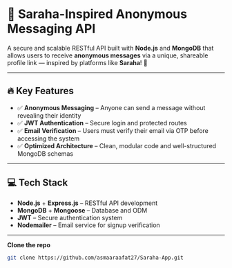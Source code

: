 # 🚀 Saraha-Inspired Anonymous Messaging API

A secure and scalable RESTful API built with **Node.js** and **MongoDB** that allows users to receive **anonymous messages** via a unique, shareable profile link — inspired by platforms like **Saraha**! 💬

---

## 🔥 Key Features

- ✅ **Anonymous Messaging** – Anyone can send a message without revealing their identity  
- ✅ **JWT Authentication** – Secure login and protected routes  
- ✅ **Email Verification** – Users must verify their email via OTP before accessing the system  
- ✅ **Optimized Architecture** – Clean, modular code and well-structured MongoDB schemas  

---

## 💻 Tech Stack

- **Node.js** + **Express.js** – RESTful API development  
- **MongoDB** + **Mongoose** – Database and ODM  
- **JWT** – Secure authentication system  
- **Nodemailer** – Email service for signup verification  

---

**Clone the repo**

```bash
git clone https://github.com/asmaaraafat27/Saraha-App.git


